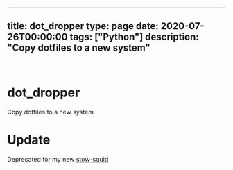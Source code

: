 
---
title: dot_dropper
type: page
date: 2020-07-26T00:00:00
tags: ["Python"]
description: "Copy dotfiles to a new system"
---


<br>

# dot_dropper
Copy dotfiles to a new system

# Update
Deprecated for my new [stow-squid](https://github.com/JakeRoggenbuck/stow-squid)
